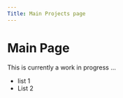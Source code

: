 ```yaml
---
Title: Main Projects page
---
```


# Main Page
This is currently a work in progress ...

* list 1
* List 2

